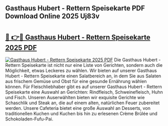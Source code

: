 ## Gasthaus Hubert - Rettern Speisekarte PDF Download Online 2025 Uj83v

# <h2><a href="http://gc8cg7p.nevu.top/?p=Gasthaus+Hubert+-+Rettern+Speisekarte">🔗 👉🔴 Gasthaus Hubert - Rettern Speisekarte 2025 PDF</a></h2>

[![Gasthaus Hubert - Rettern Speisekarte 2025 PDF](https://i.imgur.com/dBaPXMq.png)](http://gc8cg7p.nevu.top/?p=Gasthaus+Hubert+-+Rettern+Speisekarte)
Die Gasthaus Hubert - Rettern Speisekarte ist nicht nur eine Liste von Gerichten, sondern auch die Möglichkeit, etwas Leckeres zu wählen. Wir bieten auf unserer Gasthaus Hubert - Rettern Speisekarte einen Salatbereich an, in dem Sie aus Salaten aus frischem Gemüse und Obst für eine gesunde Ernährung wählen können. Für Fleischliebhaber gibt es auf unserer Gasthaus Hubert - Rettern Speisekarte eine Auswahl an Gerichten: Rindfleisch, Schweinefleisch, Huhn und Fisch. Unseren Auserwählten bieten wir exquisite Gerichte wie Schaschlik und Steak an, die auf einem alten, natürlichen Feuer zubereitet werden. Unsere Cafeteria bietet eine große Auswahl an Desserts, von traditionellen Kuchen und Kuchen bis hin zu erlesenen Crème Brûlée und Schokoladen-Fufu-Pai.
